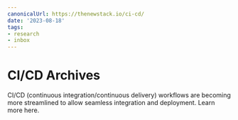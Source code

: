 ```yaml
---
canonicalUrl: https://thenewstack.io/ci-cd/
date: '2023-08-18'
tags:
- research
- inbox
---
```


# CI/CD Archives

CI/CD (continuous integration/continuous delivery) workflows are becoming more streamlined to allow seamless integration and deployment. Learn more here.
